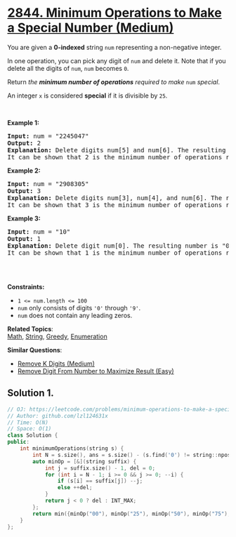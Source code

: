 # [2844. Minimum Operations to Make a Special Number (Medium)](https://leetcode.com/problems/minimum-operations-to-make-a-special-number)

<p>You are given a <strong>0-indexed</strong> string <code>num</code> representing a non-negative integer.</p>

<p>In one operation, you can pick any digit of <code>num</code> and delete it. Note that if you delete all the digits of <code>num</code>, <code>num</code> becomes <code>0</code>.</p>

<p>Return <em>the <strong>minimum number of operations</strong> required to make</em> <code>num</code> <i>special</i>.</p>

<p>An integer <code>x</code> is considered <strong>special</strong> if it is divisible by <code>25</code>.</p>

<p>&nbsp;</p>
<p><strong class="example">Example 1:</strong></p>

<pre>
<strong>Input:</strong> num = &quot;2245047&quot;
<strong>Output:</strong> 2
<strong>Explanation:</strong> Delete digits num[5] and num[6]. The resulting number is &quot;22450&quot; which is special since it is divisible by 25.
It can be shown that 2 is the minimum number of operations required to get a special number.</pre>

<p><strong class="example">Example 2:</strong></p>

<pre>
<strong>Input:</strong> num = &quot;2908305&quot;
<strong>Output:</strong> 3
<strong>Explanation:</strong> Delete digits num[3], num[4], and num[6]. The resulting number is &quot;2900&quot; which is special since it is divisible by 25.
It can be shown that 3 is the minimum number of operations required to get a special number.</pre>

<p><strong class="example">Example 3:</strong></p>

<pre>
<strong>Input:</strong> num = &quot;10&quot;
<strong>Output:</strong> 1
<strong>Explanation:</strong> Delete digit num[0]. The resulting number is &quot;0&quot; which is special since it is divisible by 25.
It can be shown that 1 is the minimum number of operations required to get a special number.

</pre>

<p>&nbsp;</p>
<p><strong>Constraints:</strong></p>

<ul>
	<li><code>1 &lt;= num.length &lt;= 100</code></li>
	<li><code>num</code> only consists of digits <code>&#39;0&#39;</code> through <code>&#39;9&#39;</code>.</li>
	<li><code>num</code> does not contain any leading zeros.</li>
</ul>


**Related Topics**:  
[Math](https://leetcode.com/tag/math), [String](https://leetcode.com/tag/string), [Greedy](https://leetcode.com/tag/greedy), [Enumeration](https://leetcode.com/tag/enumeration)

**Similar Questions**:
* [Remove K Digits (Medium)](https://leetcode.com/problems/remove-k-digits)
* [Remove Digit From Number to Maximize Result (Easy)](https://leetcode.com/problems/remove-digit-from-number-to-maximize-result)

## Solution 1.

```cpp
// OJ: https://leetcode.com/problems/minimum-operations-to-make-a-special-number
// Author: github.com/lzl124631x
// Time: O(N)
// Space: O(1)
class Solution {
public:
    int minimumOperations(string s) {
        int N = s.size(), ans = s.size() - (s.find('0') != string::npos);
        auto minOp = [&](string suffix) {
            int j = suffix.size() - 1, del = 0;
            for (int i = N - 1; i >= 0 && j >= 0; --i) {
                if (s[i] == suffix[j]) --j;
                else ++del;
            }
            return j < 0 ? del : INT_MAX;
        };
        return min({minOp("00"), minOp("25"), minOp("50"), minOp("75"), ans});
    }
};
```
